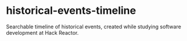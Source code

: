 # historical-events-timeline
Searchable timeline of historical events, created while studying software development at Hack Reactor.
